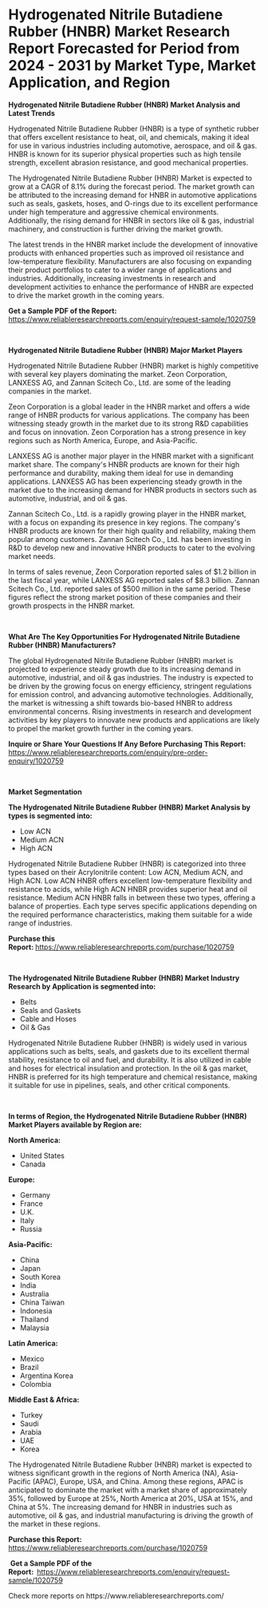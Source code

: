 <p><h1>Hydrogenated Nitrile Butadiene Rubber (HNBR) Market Research Report Forecasted for Period from 2024 -  2031 by Market Type, Market Application, and Region</h1></p><p><strong>Hydrogenated Nitrile Butadiene Rubber (HNBR) Market Analysis and Latest Trends</strong></p>
<p><p>Hydrogenated Nitrile Butadiene Rubber (HNBR) is a type of synthetic rubber that offers excellent resistance to heat, oil, and chemicals, making it ideal for use in various industries including automotive, aerospace, and oil & gas. HNBR is known for its superior physical properties such as high tensile strength, excellent abrasion resistance, and good mechanical properties.</p><p>The Hydrogenated Nitrile Butadiene Rubber (HNBR) Market is expected to grow at a CAGR of 8.1% during the forecast period. The market growth can be attributed to the increasing demand for HNBR in automotive applications such as seals, gaskets, hoses, and O-rings due to its excellent performance under high temperature and aggressive chemical environments. Additionally, the rising demand for HNBR in sectors like oil & gas, industrial machinery, and construction is further driving the market growth.</p><p>The latest trends in the HNBR market include the development of innovative products with enhanced properties such as improved oil resistance and low-temperature flexibility. Manufacturers are also focusing on expanding their product portfolios to cater to a wider range of applications and industries. Additionally, increasing investments in research and development activities to enhance the performance of HNBR are expected to drive the market growth in the coming years.</p></p>
<p><strong>Get a Sample PDF of the Report:&nbsp;</strong> <a href="https://www.reliableresearchreports.com/enquiry/request-sample/1020759">https://www.reliableresearchreports.com/enquiry/request-sample/1020759</a></p>
<p>&nbsp;</p>
<p><strong>Hydrogenated Nitrile Butadiene Rubber (HNBR) Major Market Players</strong></p>
<p><p>Hydrogenated Nitrile Butadiene Rubber (HNBR) market is highly competitive with several key players dominating the market. Zeon Corporation, LANXESS AG, and Zannan Scitech Co., Ltd. are some of the leading companies in the market.</p><p>Zeon Corporation is a global leader in the HNBR market and offers a wide range of HNBR products for various applications. The company has been witnessing steady growth in the market due to its strong R&D capabilities and focus on innovation. Zeon Corporation has a strong presence in key regions such as North America, Europe, and Asia-Pacific.</p><p>LANXESS AG is another major player in the HNBR market with a significant market share. The company's HNBR products are known for their high performance and durability, making them ideal for use in demanding applications. LANXESS AG has been experiencing steady growth in the market due to the increasing demand for HNBR products in sectors such as automotive, industrial, and oil & gas.</p><p>Zannan Scitech Co., Ltd. is a rapidly growing player in the HNBR market, with a focus on expanding its presence in key regions. The company's HNBR products are known for their high quality and reliability, making them popular among customers. Zannan Scitech Co., Ltd. has been investing in R&D to develop new and innovative HNBR products to cater to the evolving market needs.</p><p>In terms of sales revenue, Zeon Corporation reported sales of $1.2 billion in the last fiscal year, while LANXESS AG reported sales of $8.3 billion. Zannan Scitech Co., Ltd. reported sales of $500 million in the same period. These figures reflect the strong market position of these companies and their growth prospects in the HNBR market.</p></p>
<p>&nbsp;</p>
<p><strong>What Are The Key Opportunities For Hydrogenated Nitrile Butadiene Rubber (HNBR) Manufacturers?</strong></p>
<p><p>The global Hydrogenated Nitrile Butadiene Rubber (HNBR) market is projected to experience steady growth due to its increasing demand in automotive, industrial, and oil & gas industries. The industry is expected to be driven by the growing focus on energy efficiency, stringent regulations for emission control, and advancing automotive technologies. Additionally, the market is witnessing a shift towards bio-based HNBR to address environmental concerns. Rising investments in research and development activities by key players to innovate new products and applications are likely to propel the market growth further in the coming years.</p></p>
<p><strong>Inquire or Share Your Questions If Any Before Purchasing This Report:</strong> <a href="https://www.reliableresearchreports.com/enquiry/pre-order-enquiry/1020759">https://www.reliableresearchreports.com/enquiry/pre-order-enquiry/1020759</a></p>
<p>&nbsp;</p>
<p><strong>Market Segmentation</strong></p>
<p><strong>The Hydrogenated Nitrile Butadiene Rubber (HNBR) Market Analysis by types is segmented into:</strong></p>
<p><ul><li>Low ACN</li><li>Medium ACN</li><li>High ACN</li></ul></p>
<p><p>Hydrogenated Nitrile Butadiene Rubber (HNBR) is categorized into three types based on their Acrylonitrile content: Low ACN, Medium ACN, and High ACN. Low ACN HNBR offers excellent low-temperature flexibility and resistance to acids, while High ACN HNBR provides superior heat and oil resistance. Medium ACN HNBR falls in between these two types, offering a balance of properties. Each type serves specific applications depending on the required performance characteristics, making them suitable for a wide range of industries.</p></p>
<p><strong>Purchase this Report:&nbsp;</strong><a href="https://www.reliableresearchreports.com/purchase/1020759">https://www.reliableresearchreports.com/purchase/1020759</a></p>
<p>&nbsp;</p>
<p><strong>The Hydrogenated Nitrile Butadiene Rubber (HNBR) Market Industry Research by Application is segmented into:</strong></p>
<p><ul><li>Belts</li><li>Seals and Gaskets</li><li>Cable and Hoses</li><li>Oil & Gas</li></ul></p>
<p><p>Hydrogenated Nitrile Butadiene Rubber (HNBR) is widely used in various applications such as belts, seals, and gaskets due to its excellent thermal stability, resistance to oil and fuel, and durability. It is also utilized in cable and hoses for electrical insulation and protection. In the oil & gas market, HNBR is preferred for its high temperature and chemical resistance, making it suitable for use in pipelines, seals, and other critical components.</p></p>
<p>&nbsp;</p>
<p><strong>In terms of Region, the Hydrogenated Nitrile Butadiene Rubber (HNBR) Market Players available by Region are:</strong></p>
<p>
    <p> <strong> North America: </strong>
        <ul>
            <li>United States</li>
            <li>Canada</li>
        </ul>
        </p> 
    <p> <strong> Europe: </strong>
        <ul>
            <li>Germany</li>
            <li>France</li>
            <li>U.K.</li>
            <li>Italy</li>
            <li>Russia</li>
        </ul>
        </p> 
    <p> <strong> Asia-Pacific: </strong>
        <ul>
            <li>China</li>
            <li>Japan</li>
            <li>South Korea</li>
            <li>India</li>
            <li>Australia</li>
            <li>China Taiwan</li>
            <li>Indonesia</li>
            <li>Thailand</li>
            <li>Malaysia</li>
        </ul>
        </p> 
    <p> <strong> Latin America: </strong>
        <ul>
            <li>Mexico</li>
            <li>Brazil</li>
            <li>Argentina Korea</li>
            <li>Colombia</li>
        </ul>
        </p> 
    <p> <strong> Middle East & Africa: </strong>
        <ul>
            <li>Turkey</li>
            <li>Saudi</li>
            <li>Arabia</li>
            <li>UAE</li>
            <li>Korea</li>
        </ul>
    </p>
    </p>
<p><p>The Hydrogenated Nitrile Butadiene Rubber (HNBR) market is expected to witness significant growth in the regions of North America (NA), Asia-Pacific (APAC), Europe, USA, and China. Among these regions, APAC is anticipated to dominate the market with a market share of approximately 35%, followed by Europe at 25%, North America at 20%, USA at 15%, and China at 5%. The increasing demand for HNBR in industries such as automotive, oil & gas, and industrial manufacturing is driving the growth of the market in these regions.</p></p>
<p><strong>Purchase this Report: </strong><a href="https://www.reliableresearchreports.com/purchase/1020759">https://www.reliableresearchreports.com/purchase/1020759</a></p>
<p>&nbsp;<strong>Get a Sample PDF of the Report:&nbsp;&nbsp;</strong><a href="https://www.reliableresearchreports.com/enquiry/request-sample/1020759">https://www.reliableresearchreports.com/enquiry/request-sample/1020759</a></p>
<p><strong></strong></p>
<p>Check more reports on https://www.reliableresearchreports.com/</p>